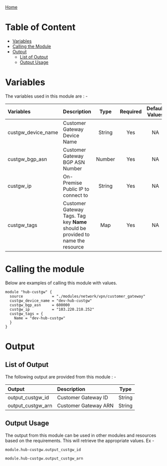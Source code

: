 [Home](../../../../README.md)

# Table of Content

- [Variables](#variables)
- [Calling the Module](#calling-the-module)
- [Output](#output)
    - [List of Output](#list-of-output)
    - [Output Usage](#output-usage)

# Variables

The variables used in this module are : -

| Variables | Description | Type | Required | Default Values |
|:----------|:------------|:----:|:--------:|:--------------:|
| custgw_device_name | Customer Gateway Device Name | String | Yes | NA |
| custgw_bgp_asn | Customer Gateway BGP ASN Number | Number | Yes | NA |
| custgw_ip | On-Premise Public IP to connect to | String | Yes | NA |
| custgw_tags | Customer Gateway Tags. Tag key **Name** should be provided to name the resource | Map | Yes | NA |

# Calling the module

Below are examples of calling this module with values.

```
module "hub-custgw" {
  source             = "./modules/network/vpn/customer_gateway"
  custgw_device_name = "dev-hub-custgw"
  custgw_bgp_asn     = 600000
  custgw_ip          = "103.220.210.252"
  custgw_tags = {
    Name = "dev-hub-custgw"
  }
}
```

# Output

## List of Output
The following output are provided from this module : -

| Output | Description | Type |
|:------ |:------------|:----:|
| output_custgw_id | Customer Gateway ID | String |
| output_custgw_arn | Customer Gateway ARN | String |

## Output Usage

The output from this module can be used in other modules and resources based on the requirements. This will retrieve the appropriate values. Ex -

```
module.hub-custgw.output_custgw_id
```

```
module.hub-custgw.output_custgw_arn
```